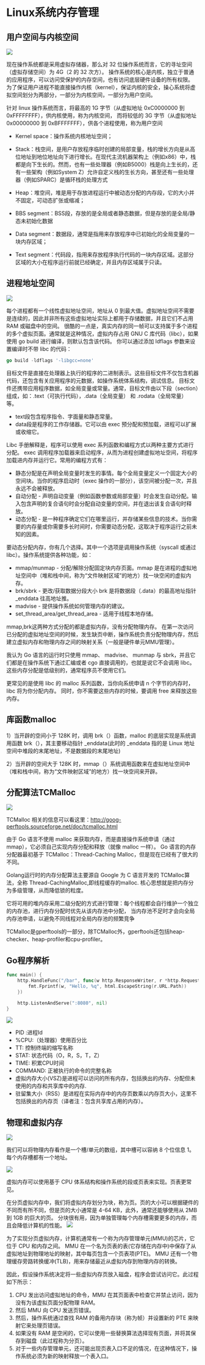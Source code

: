 # Linux系统内存管理

## 用户空间与内核空间
![](.mem_images/.go_mem_images/user_kernel.png)

现在操作系统都是采用虚拟存储器，那么对 32 位操作系统而言，它的寻址空间（虚拟存储空间）为 4G（2 的 32 次方）。
操作系统的核心是内核，独立于普通的应用程序，可以访问受保护的内存空间，也有访问底层硬件设备的所有权限。
为了保证用户进程不能直接操作内核（kernel），保证内核的安全，操心系统将虚拟空间划分为两部分，一部分为内核空间，一部分为用户空间。

针对 linux 操作系统而言，将最高的 1G 字节（从虚拟地址 0xC0000000 到 0xFFFFFFFF），供内核使用，称为内核空间，
而将较低的 3G 字节（从虚拟地址 0x00000000 到 0xBFFFFFFF），供各个进程使用，称为用户空间

- Kernel space：操作系统内核地址空间；

- Stack：栈空间，是用户存放程序临时创建的局部变量，栈的增长方向是从高位地址到地位地址向下进行增长。在现代主流机器架构上（例如x86）中，栈都是向下生长的。然而，也有一些处理器（例如B5000）栈是向上生长的，还有一些架构（例如System Z）允许自定义栈的生长方向，甚至还有一些处理器（例如SPARC）是循环栈的处理方式

- Heap：堆空间，堆是用于存放进程运行中被动态分配的内存段，它的大小并不固定，可动态扩张或缩减；

- BBS segment：BSS段，存放的是全局或者静态数据，但是存放的是全局/静态未初始化数据

- Data segment：数据段，通常是指用来存放程序中已初始化的全局变量的一块内存区域；

- Text segment：代码段，指用来存放程序执行代码的一块内存区域。这部分区域的大小在程序运行前就已经确定，并且内存区域属于只读。


## 进程地址空间
![](.mem_images/.go_mem_images/linux_process_memory.png)

每个进程都有一个线性虚拟地址空间，地址从 0 到最大值。虚拟地址空间不需要是连续的，因此并非所有这些虚拟地址实际上都用于存储数据，并且它们不占用 RAM 或磁盘中的空间。
很酷的一点是，真实内存的同一帧可以支持属于多个进程的多个虚拟页面。通常就是这种情况，虚拟内存占用 GNU C 库代码（libc），如果使用 go build 进行编译，则默认包含该代码。
你可以通过添加 ldflags 参数来设置编译时不带 libc 的代码：
```go
go build -ldflags '-libgcc=none'
```

目标文件是直接在处理器上执行的程序的二进制表示。这些目标文件不仅包含机器代码，还包含有关应用程序的元数据，如操作系统体系结构，调试信息。
目标文件还携带应用程序数据，如全局变量或常量。通常，目标文件由以下段（section）组成，如：.text（可执行代码），.data（全局变量） 和 .rodata（全局常量） 等。

- text段包含程序指令、字面量和静态常量。
- data段是程序的工作存储器。它可以由 exec 预分配和预加载，进程可以扩展或收缩它。

Libc 手册解释是，程序可以使用 exec 系列函数和编程方式以两种主要方式进行分配。
exec  调用程序加载器来启动程序，从而为进程创建虚拟地址空间，将程序加载进内存并运行它。常用的编程方式有：

- 静态分配是在声明全局变量时发生的事情。每个全局变量定义一个固定大小的空间块。当你的程序启动时（exec 操作的一部分），该空间被分配一次，并且永远不会被释放。
- 自动分配 - 声明自动变量（例如函数参数或局部变量）时会发生自动分配。输入包含声明的复合语句时会分配自动变量的空间，并在退出该复合语句时释放。
- 动态分配 - 是一种程序确定它们在哪里运行，并存储某些信息的技术。当你需要的内存量或你需要多长时间时，你需要动态分配，这取决于程序运行之前未知的因素。

要动态分配内存，你有几个选择。其中一个选项是调用操作系统（syscall 或通过 libc）。操作系统提供各种功能，如：
- mmap/munmap - 分配/解除分配固定块内存页面。mmap 是在进程的虚拟地址空间中（堆和栈中间，称为“文件映射区域”的地方）找一块空闲的虚拟内存。
- brk/sbrk - 更改/获取数据分段大小 brk 是将数据段（.data）的最高地址指针 _enddata 往高地址推。
- madvise - 提供操作系统如何管理内存的建议。
- set_thread_area/get_thread_area - 适用于线程本地存储。


mmap,brk这两种方式分配的都是虚拟内存，没有分配物理内存。
在第一次访问已分配的虚拟地址空间的时候，发生缺页中断，操作系统负责分配物理内存，然后建立虚拟内存和物理内存之间的映射关系（一般是硬件单元MMU管理）。


我认为 Go 语言的运行时只使用 mmap、 madvise、 munmap 与 sbrk，并且它们都是在操作系统下通过汇编或者 cgo 直接调用的，也就是说它不会调用 libc。
这些内存分配是低级别的，通常程序员不使用它们。

更常见的是使用 libc 的 malloc 系列函数，当你向系统申请 n 个字节的内存时，libc 将为你分配内存。
同时，你不需要这些内存的时候，要调用 free 来释放这些内存。


## 库函数malloc
1）当开辟的空间小于 128K 时，调用 brk（）函数，malloc 的底层实现是系统调用函数 brk（），其主要移动指针 _enddata(此时的 _enddata 指的是 Linux 地址空间中堆段的末尾地址，不是数据段的末尾地址)

2）当开辟的空间大于 128K 时，mmap（）系统调用函数来在虚拟地址空间中（堆和栈中间，称为“文件映射区域”的地方）找一块空间来开辟。

## 分配算法TCMalloc
![](.mem_images/.go_mem_images/TCMalloc_strategy.png)

TCMalloc 相关的信息可以看这里：http://goog-perftools.sourceforge.net/doc/tcmalloc.html

由于 Go 语言不使用 malloc 来获取内存，而是直接操作系统申请（通过 mmap），它必须自己实现内存分配和释放（就像 malloc 一样）。
Go 语言的内存分配器最初基于 TCMalloc：Thread-Caching Malloc，但是现在已经有了很大的不同。

Golang运行时的内存分配算法主要源自 Google 为 C 语言开发的 TCMalloc算法，全称 Thread-CachingMalloc,即线程缓存的malloc.
核心思想就是把内存分为多级管理，从而降低锁的粒度。

它将可用的堆内存采用二级分配的方式进行管理：每个线程都会自行维护一个独立的内存池，进行内存分配时优先从该内存池中分配，
当内存池不足时才会向全局内存池申请，以避免不同线程对全局内存池的频繁竞争

TCMalloc是gperftools的一部分，除TCMalloc外，gperftools还包括heap-checker、heap-profiler和cpu-profiler。




## Go程序解析
```go
func main() {
    http.HandleFunc("/bar", func(w http.ResponseWriter, r *http.Request) {
        fmt.Fprintf(w, "Hello, %q", html.EscapeString(r.URL.Path))
    })

    http.ListenAndServe(":8080", nil)
}
```
![](.mem_images/.go_mem_images/ps_memory.png)

- PID :进程Id
- %CPU:（处理器）使用百分比
- TT: 控制终端的缩写名称
- STAT: 状态代码（O，R，S，T，Z）
- TIME: 积累CPU时间
- COMMAND: 正被执行的命令的完整名称
- 虚拟内存大小(VSZ)是进程可以访问的所有内存，包括换出的内存、分配但未使用的内存和共享库中的内存.
- 驻留集大小（RSS）是进程在实际内存中的内存页数乘以内存页大小，这里不包括换出的内存页（译者注：包含共享库占用的内存）。


## 物理和虚拟内存
![](.mem_images/.go_mem_images/physical_mem.png)

我们可以将物理内存看作是一个槽/单元的数组，其中槽可以容纳 8 个位信息 1。每个内存槽都有一个地址。

![](.mem_images/.go_mem_images/virtual_mem_to_physical_mem.png)

虚拟内存可以使用基于 CPU 体系结构和操作系统的段或页表来实现。页表更常见。

在分页虚拟内存中，我们将虚拟内存划分为块，称为页。页的大小可以根据硬件的不同而有所不同，但是页的大小通常是 4-64 KB，此外，通常还能够使用从 2MB 到 1GB 的巨大的页。
分块很有用，因为单独管理每个内存槽需要更多的内存，而且会降低计算机的性能。
![](.mem_images/.go_mem_images/virtual_mem_transfer_to_physical_mem.png)

为了实现分页虚拟内存，计算机通常有一个称为内存管理单元(MMU)的芯片，它位于 CPU 和内存之间。
MMU 在一个名为页表的表(它存储在内存中)中保存了从虚拟地址到物理地址的映射，其中每页包含一个页表项(PTE)。
MMU 还有一个物理缓存旁路转换缓冲(TLB)，用来存储最近从虚拟内存到物理内存的转换。

因此，假设操作系统决定将一些虚拟内存页放入磁盘，程序会尝试访问它。此过程如下所示：

1. CPU 发出访问虚拟地址的命令，MMU 在其页面表中检查它并禁止访问，因为没有为该虚拟页面分配物理 RAM。
2. 然后 MMU 向 CPU 发送页错误。
3. 然后，操作系统通过查找 RAM 的备用内存块（称为帧）并设置新的 PTE 来映射它来处理页错误。
4. 如果没有 RAM 是空闲的，它可以使用一些替换算法选择现有页面，并将其保存到磁盘（此过程称为分页）。
5. 对于一些内存管理单元，还可能出现页表入口不足的情况，在这种情况下，操作系统必须为新的映射释放一个表入口。

